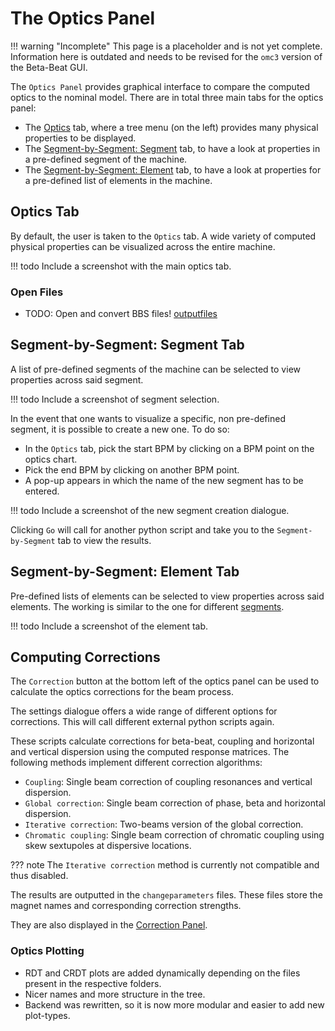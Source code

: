 # The Optics Panel

!!! warning "Incomplete"
    This page is a placeholder and is not yet complete.
    Information here is outdated and needs to be revised for the `omc3` version of the Beta-Beat GUI.

The `Optics Panel` provides graphical interface to compare the computed optics to the nominal model.
There are in total three main tabs for the optics panel:

- The [Optics](#optics-tab) tab, where a tree menu (on the left) provides many physical properties to be displayed.
- The [Segment-by-Segment: Segment](#segment-by-segment-segment-tab) tab, to have a look at properties in a pre-defined segment of the machine.
- The [Segment-by-Segment: Element](#segment-by-segment-element-tab) tab, to have a look at properties for a pre-defined list of elements in the machine.

## Optics Tab

By default, the user is taken to the `Optics` tab.
A wide variety of computed physical properties can be visualized across the entire machine.

!!! todo
    Include a screenshot with the main optics tab.

### Open Files

- TODO: Open and convert BBS files! [outputfiles](betabeatsource.md#meaning-of-the-output-files)

## Segment-by-Segment: Segment Tab

A list of pre-defined segments of the machine can be selected to view properties across said segment.

!!! todo
    Include a screenshot of segment selection.

In the event that one wants to visualize a specific, non pre-defined segment, it is possible to create a new one.
To do so:

- In the `Optics` tab, pick the start BPM by clicking on a BPM point on the optics chart.
- Pick the end BPM by clicking on another BPM point.
- A pop-up appears in which the name of the new segment has to be entered.

!!! todo
    Include a screenshot of the new segment creation dialogue.

Clicking `Go` will call for another python script and take you to the `Segment-by-Segment` tab to view the results.

## Segment-by-Segment: Element Tab

Pre-defined lists of elements can be selected to view properties across said elements.
The working is similar to the one for different [segments](#segment-by-segment-segment-tab).

!!! todo
    Include a screenshot of the element tab.

## Computing Corrections

The `Correction` button at the bottom left of the optics panel can be used to calculate the optics corrections for the beam process.

The settings dialogue offers a wide range of different options for corrections.
This will call different external python scripts again.

These scripts calculate corrections for beta-beat, coupling and horizontal and vertical dispersion using the computed response matrices.
The following methods implement different correction algorithms:

- `Coupling`: Single beam correction of coupling resonances and vertical dispersion.
- `Global correction`: Single beam correction of phase, beta and horizontal dispersion.
- `Iterative correction`: Two-beams version of the global correction.
- `Chromatic coupling`: Single beam correction of chromatic coupling using skew sextupoles at dispersive locations.

??? note
    The `Iterative correction` method is currently not compatible and thus disabled.

The results are outputted in the `changeparameters` files.
These files store the magnet names and corresponding correction strengths.

They are also displayed in the [Correction Panel](correction_panel.md).

### Optics Plotting

- RDT and CRDT plots are added dynamically depending on the files present in the respective folders.
- Nicer names and more structure in the tree.
- Backend was rewritten, so it is now more modular and easier to add new plot-types.
